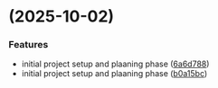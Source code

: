 #  (2025-10-02)


### Features

* initial project setup and plaaning phase ([6a6d788](https://github.com/richa-parekh/conversaAI/commit/6a6d788e83d587802d83feaed66969c005c6d8c9))
* initial project setup and plaaning phase ([b0a15bc](https://github.com/richa-parekh/conversaAI/commit/b0a15bc113e4e0b64efcaedf9eecf6fa9dfbc3bb))



